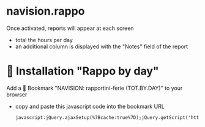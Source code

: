 # navision.rappo
Once activated, reports will appear at each screen
- total the hours per day
- an additional column is displayed with the "Notes" field of the report


# <a name="installation">:wrench: Installation "Rappo by day"</a>
Add a :bookmark: Bookmark "NAVISION: rapportini-ferie (TOT.BY.DAY)" to your browser
   - copy and paste this javascript code into the bookmark URL
      ```
      javascript:jQuery.ajaxSetup(%7Bcache:true%7D);jQuery.getScript('https://asamorini.github.io/navision.rappo/src/js/navision.tot.by.day.js');
      ```


